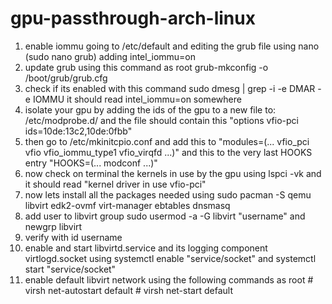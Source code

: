 # gpu-passthrough-arch-linux

1) enable iommu going to /etc/default and editing the grub file using nano (sudo nano grub) adding intel_iommu=on
2) update grub using this command as root grub-mkconfig -o /boot/grub/grub.cfg 
3) check if its enabled with this command sudo dmesg | grep -i -e DMAR -e IOMMU it should read intel_iommu=on somewhere
4) isolate your gpu by adding the ids of the gpu to a new file to: /etc/modprobe.d/ and the file should contain this "options vfio-pci ids=10de:13c2,10de:0fbb"
5) then go to /etc/mkinitcpio.conf and add this to "modules=(... vfio_pci vfio vfio_iommu_type1 vfio_virqfd ...)" and this to the very last HOOKS entry "HOOKS=(... modconf ...)"
6) now check on terminal the kernels in use by the gpu using lspci -vk and it should read "kernel driver in use vfio-pci"  
7) now lets install all the packages needed using sudo pacman -S qemu libvirt edk2-ovmf virt-manager ebtables dnsmasq 
8) add user to libvirt group sudo usermod -a -G libvirt "username" and newgrp libvirt 
9) verify with id username
10) enable and start libvirtd.service and its logging component virtlogd.socket using systemctl enable "service/socket" and systemctl start "service/socket"
11) enable default libvirt network using the following commands as root # virsh net-autostart default # virsh net-start default
